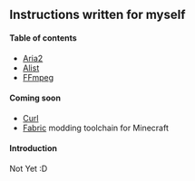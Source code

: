 ## Instructions written for myself
#### Table of contents
- [Aria2](./aria2.md)
- [Alist](./alist.md)
- [FFmpeg](./ffmpeg.md)

#### Coming soon
* [Curl](https://curl.se/)
* [Fabric](https://fabricmc.net/) modding toolchain for Minecraft

#### Introduction
Not Yet :D